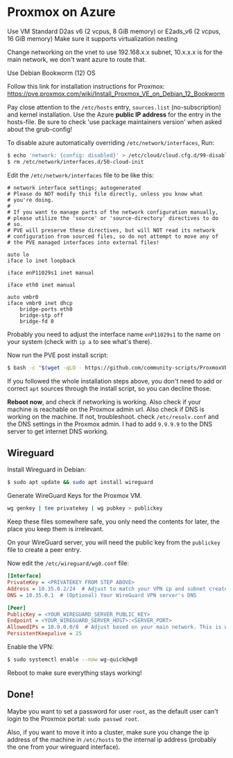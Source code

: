 # Proxmox on Azure
Use VM Standard D2as v6 (2 vcpus, 8 GiB memory) or E2ads_v6 (2 vcpus, 16 GiB memory)
Make sure it supports virtualization nesting

Change networking on the vnet to use 192.168.x.x subnet, 10.x.x.x is for the main network, we don't want azure to route that.

Use Debian Bookworm (12) OS

Follow this link for installation instructions for Proxmox: https://pve.proxmox.com/wiki/Install_Proxmox_VE_on_Debian_12_Bookworm

Pay close attention to the `/etc/hosts` entry, `sources.list` (no-subscription) and kernel installation. Use the Azure **public IP address** for the entry in the hosts-file. Be sure to check 'use package maintainers version' when asked about the grub-config!

To disable azure automatically overriding `/etc/network/interfaces`, Run:
```bash
$ echo 'network: {config: disabled}' > /etc/cloud/cloud.cfg.d/99-disable-network-config.cfg
$ rm /etc/network/interfaces.d/50-cloud-init
```

Edit the `/etc/network/interfaces` file to be like this:
```
# network interface settings; autogenerated
# Please do NOT modify this file directly, unless you know what
# you're doing.
#
# If you want to manage parts of the network configuration manually,
# please utilize the 'source' or 'source-directory' directives to do
# so.
# PVE will preserve these directives, but will NOT read its network
# configuration from sourced files, so do not attempt to move any of
# the PVE managed interfaces into external files!

auto lo
iface lo inet loopback

iface enP11029s1 inet manual

iface eth0 inet manual

auto vmbr0
iface vmbr0 inet dhcp
    bridge-ports eth0
    bridge-stp off
    bridge-fd 0
```
Probably you need to adjust the interface name `enP11029s1` to the name on your system (check with `ip a` to see what's there).

Now run the PVE post install script:
```bash
$ bash -c "$(wget -qLO - https://github.com/community-scripts/ProxmoxVE/raw/main/misc/post-pve-install.sh)"
```
If you followed the whole installation steps above, you don't need to add or correct `apt` sources through the install script, so you can decline those.

**Reboot now**, and check if networking is working. Also check if your machine is reachable on the Proxmox admin url. Also check if DNS is working on the machine. If not, troubleshoot. check `/etc/resolv.conf` and the DNS settings in the Proxmox admin. I had to add `9.9.9.9` to the DNS server to get internet DNS working.

## Wireguard

Install Wireguard in Debian:
```bash
$ sudo apt update && sudo apt install wireguard
```

Generate WireGuard Keys for the Proxmox VM.
```bash
wg genkey | tee privatekey | wg pubkey > publickey
```
Keep these files somewhere safe, you only need the contents for later, the place you keep them is irrelevant.

On your WireGuard server, you will need the public key from the `publickey` file to create a peer entry.

Now edit the `/etc/wireguard/wg0.conf` file:

```ini
[Interface]
PrivateKey = <PRIVATEKEY FROM STEP ABOVE>
Address = 10.35.0.2/24  # Adjust to match your VPN ip and subnet created on the server side for this peer
DNS = 10.35.0.1  # (Optional) Your WireGuard VPN server's DNS

[Peer]
PublicKey = <YOUR_WIREGUARD_SERVER_PUBLIC_KEY>
Endpoint = <YOUR_WIREGUARD_SERVER_HOST>:<SERVER_PORT>
AllowedIPs = 10.0.0.0/8  # Adjust based on your main network. This is what will be routed over the VPN
PersistentKeepalive = 25
```

Enable the VPN:
```bash
$ sudo systemctl enable --now wg-quick@wg0
```

Reboot to make sure everything stays working!

## Done!

Maybe you want to set a password for user `root`, as the default user can't login to the Proxmox portal: `sudo passwd root`.

Also, if you want to move it into a cluster, make sure you change the ip address of the machine in `/etc/hosts` to the internal ip address (probably the one from your wireguard interface).